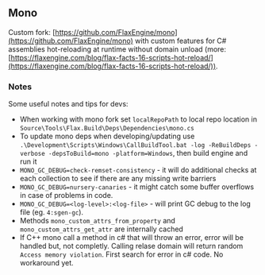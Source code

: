 ## Mono

Custom fork: [https://github.com/FlaxEngine/mono](https://github.com/FlaxEngine/mono) with custom features for C# assemblies hot-reloading at runtime without domain unload (more: [https://flaxengine.com/blog/flax-facts-16-scripts-hot-reload/](https://flaxengine.com/blog/flax-facts-16-scripts-hot-reload/)).

### Notes

Some useful notes and tips for devs:
* When working with mono fork set `localRepoPath` to local repo location in `Source\Tools\Flax.Build\Deps\Dependencies\mono.cs`
* To update mono deps when developing/updating use `.\Development\Scripts\Windows\CallBuildTool.bat -log -ReBuildDeps -verbose -depsToBuild=mono -platform=Windows`, then build engine and run it
* `MONO_GC_DEBUG=check-remset-consistency` - it will do additional checks at each collection to see if there are any missing write barriers
* `MONO_GC_DEBUG=nursery-canaries` - it might catch some buffer overflows in case of problems in code.
* `MONO_GC_DEBUG=<log-level>:<log-file>` - will print GC debug to the log file (eg. `4:sgen-gc`).
* Methods `mono_custom_attrs_from_property` and `mono_custom_attrs_get_attr` are internally cached
* If C++ mono call a method in c# that will throw an error, error will be handled but, not completly. Calling relase domain will return random `Access memory violation`. First search for error in c# code. No workaround yet.
